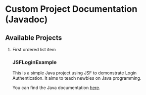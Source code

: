 # Custom Project Documentation (Javadoc)

## Available Projects

1. First ordered list item
   ### JSFLoginExample
   This is a simple Java project using JSF to demonstrate Login Authentication. It aims to teach newbies on Java programming.
   
   You can find the Java documentation [here](https://falodunos.github.io). 